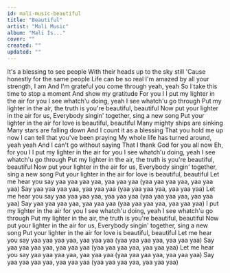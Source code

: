 ```yaml
---
id: mali-music-beautiful
title: "Beautiful"
artist: "Mali Music"
album: "Mali Is..."
cover: ""
created: ""
updated: ""
---
```


It's a blessing to see people
With their heads up to the sky still
'Cause honestly for the same people
Life can be so real
I'm amazed by all your strength, I am
And I'm grateful you come through yeah, yeah
So I take this time to stop a moment
And show my gratitude
For you I
I put my lighter in the air for you
I see whatch'u doing, yeah I see whatch'u go through
Put my lighter in the air, the truth is you're beautiful, beautiful
Now put your lighter in the air for us,
Everybody singin' together, sing a new song
Put your lighter in the air for love is beautiful, beautiful
Many mighty ships are sinking
Many stars are falling down
And I count it as a blessing
That you hold me up now
I can tell that you've been praying
My whole life has turned around, yeah yeah
And I can't go without saying
That I thank God for you all now
Eh, for you I
I put my lighter in the air for you
I see whatch'u doing, yeah I see whatch'u go through
Put my lighter in the air, the truth is you're beautiful, beautiful
Now put your lighter in the air for us,
Everybody singin' together, sing a new song
Put your lighter in the air for love is beautiful, beautiful
Let me hear you say yaa yaa yaa yaa, yaa yaa yaa
(yaa yaa yaa yaa, yaa yaa yaa)
Say yaa yaa yaa yaa, yaa yaa yaa
(yaa yaa yaa yaa, yaa yaa yaa)
Let me hear you say yaa yaa yaa yaa, yaa yaa yaa
(yaa yaa yaa yaa, yaa yaa yaa)
Say yaa yaa yaa yaa, yaa yaa yaa
(yaa yaa yaa yaa, yaa yaa yaa)
I put my lighter in the air for you
I see whatch'u doing, yeah I see whatch'u go through
Put my lighter in the air, the truth is you're beautiful, beautiful
Now put your lighter in the air for us,
Everybody singin' together, sing a new song
Put your lighter in the air for love is beautiful, beautiful
Let me hear you say yaa yaa yaa yaa, yaa yaa yaa
(yaa yaa yaa yaa, yaa yaa yaa)
Say yaa yaa yaa yaa, yaa yaa yaa
(yaa yaa yaa yaa, yaa yaa yaa)
Let me hear you say yaa yaa yaa yaa, yaa yaa yaa
(yaa yaa yaa yaa, yaa yaa yaa)
Say yaa yaa yaa yaa, yaa yaa yaa
(yaa yaa yaa yaa, yaa yaa yaa)